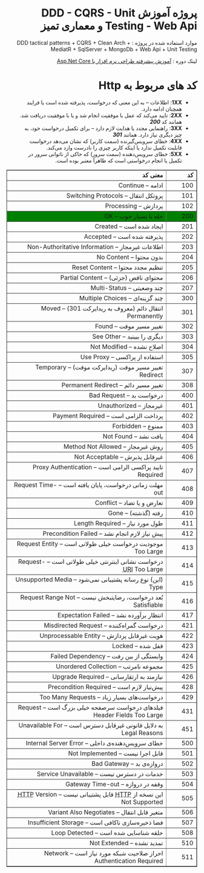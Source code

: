 <div dir="rtl" style="text-align: right;">
  <h1>پروژه آموزش DDD - CQRS - Unit Testing - Web Api و معماری تمیز</h1>
<p>
  موارد استفاده شده در پروژه :
  DDD tactical patterns + CQRS + Clean Arch + MediatR +  SqlServer + MongoDb + Web Api + Unit Testing
  </p>
<p>
  لینک دوره : <a target="_blank" href="https://codeyad.com/c/20c3">  آموزش پیشرفته طراحی نرم افزار با Asp.Net Core</a>
  </p>
  
  <h1>کد های مربوط به Http </h1>
  <ul dir="rtl">
<li><strong>1XX</strong>: اطلاعات – به این معنی که درخواست، پذیرفته شده است یا فرایند همچنان ادامه دارد.</li>
<li><strong>2XX</strong>: تایید می‌کند که عمل با موفقیت انجام شد و یا با موفقیت دریافت شد. همانند کد <b><i>200</i></b></li>
<li><strong>3XX</strong>: راهنمایی مجدد یا هدایت لازم دارد – برای تکمیل درخواست خود، به چیز دیگری نیاز دارد. همانند <b><i>301</i></b></li>
<li><strong>4XX</strong>: خطای سرویس‌گیرنده (سمت کاربر) که نشان می‌دهد درخواست قابلیت تکمیل ندارد یا اینکه کاربر چیزی را نادرست وارد می‌کند.</li>
<li><strong>5XX</strong>: خطای سرویس‌دهنده (سمت سرور) که حاکی از ناتوانی سرور در تکمیل یا انجام درخواستی است که ظاهراَ معتبر بوده است.</li>
</ul>
  <table border="1" style="width: 100%;text-align: right;" dir="rtl">
        <tbody>
            <tr style="height: 22px;">
              <td style="width: 69px; height: 22px;"><b>کد</b></td>
              <td style="width: 458.6px; height: 22px;"><b>معنی کد</b></td>
            </tr>
            <tr style="height: 22px;">
                <td style="width: 69px; height: 22px;">100</td>
                <td style="width: 458.6px; height: 22px;">ادامه –&nbsp;Continue</td>
            </tr>
            <tr style="height: 22px;">
                <td style="width: 69px; height: 22px;">101</td>
                <td style="width: 458.6px; height: 22px;">پروتکل انتقال –&nbsp;Switching Protocols</td>
            </tr>
            <tr style="height: 22px;">
                <td style="width: 69px; height: 22px;">102</td>
                <td style="width: 458.6px; height: 22px;">پردازش –&nbsp;Processing</td>
            </tr>
            <tr style="height: 22px;background-color: green;">
                <td style="width: 69px; height: 22px;">200</td>
                <td style="width: 458.6px; height: 22px;">حله یا بسیار خوب –&nbsp;OK</td>
            </tr>
            <tr style="height: 22px;">
                <td style="width: 69px; height: 22px;">201</td>
                <td style="width: 458.6px; height: 22px;">ایجاد شده است –&nbsp;Created</td>
            </tr>
            <tr style="height: 22px;">
                <td style="width: 69px; height: 22px;">202</td>
                <td style="width: 458.6px; height: 22px;">پذیرفته شده است –&nbsp;Accepted</td>
            </tr>
            <tr style="height: 22px;">
                <td style="width: 69px; height: 22px;">203</td>
                <td style="width: 458.6px; height: 22px;">اطلاعات غیرمجاز –&nbsp;Non-Authoritative Information</td>
            </tr>
            <tr style="height: 22px;">
                <td style="width: 69px; height: 22px;">204</td>
                <td style="width: 458.6px; height: 22px;">بدون محتوا –&nbsp;No Content</td>
            </tr>
            <tr style="height: 22px;">
                <td style="width: 69px; height: 22px;">205</td>
                <td style="width: 458.6px; height: 22px;">تنظیم مجدد محتوا –&nbsp;Reset Content</td>
            </tr>
            <tr style="height: 22px;">
                <td style="width: 69px; height: 22px;">206</td>
                <td style="width: 458.6px; height: 22px;">محتوای ناقص (جزئی) –&nbsp;Partial Content</td>
            </tr>
            <tr style="height: 22px;">
                <td style="width: 69px; height: 22px;">207</td>
                <td style="width: 458.6px; height: 22px;">چند وضعیتی –&nbsp;Multi-Status</td>
            </tr>
            <tr style="height: 22px;">
                <td style="width: 69px; height: 22px;">300</td>
                <td style="width: 458.6px; height: 22px;">چند گزینه‌ای –&nbsp;Multiple Choices</td>
            </tr>
            <tr style="height: 22px;">
                <td style="width: 69px; height: 22px;">301</td>
                <td style="width: 458.6px; height: 22px;">انتقال دائم (معروف به ریدایرکت 301) –&nbsp;Moved Permanently
                </td>
            </tr>
            <tr style="height: 22px;">
                <td style="width: 69px; height: 22px;">302</td>
                <td style="width: 458.6px; height: 22px;">تغییر مسیر موقت –&nbsp;Found</td>
            </tr>
            <tr style="height: 22px;">
                <td style="width: 69px; height: 22px;">303</td>
                <td style="width: 458.6px; height: 22px;">دیگری را ببینید –&nbsp;See Other</td>
            </tr>
            <tr style="height: 22px;">
                <td style="width: 69px; height: 22px;">304</td>
                <td style="width: 458.6px; height: 22px;">اصلاح نشده –&nbsp;Not Modified</td>
            </tr>
            <tr style="height: 22px;">
                <td style="width: 69px; height: 22px;">305</td>
                <td style="width: 458.6px; height: 22px;">استفاده از پراکسی –&nbsp;Use Proxy</td>
            </tr>
            <tr style="height: 22px;">
                <td style="width: 69px; height: 22px;">307</td>
                <td style="width: 458.6px; height: 22px;">تغییر مسیر موقت (ریدایرکت موقت) –&nbsp;Temporary Redirect</td>
            </tr>
            <tr style="height: 22px;">
                <td style="width: 69px; height: 22px;">308</td>
                <td style="width: 458.6px; height: 22px;">تغییر مسیر دائم –&nbsp;Permanent Redirect</td>
            </tr>
            <tr style="height: 22px;">
                <td style="width: 69px; height: 22px;"><span>400</span></td>
                <td style="width: 458.6px; height: 22px;">درخواست بد –&nbsp;Bad Request</td>
            </tr>
            <tr style="height: 22px;">
                <td style="width: 69px; height: 22px;"><span>401</span></td>
                <td style="width: 458.6px; height: 22px;">غیرمجاز –&nbsp;Unauthorized</td>
            </tr>
            <tr style="height: 22px;">
                <td style="width: 69px; height: 22px;">402</td>
                <td style="width: 458.6px; height: 22px;">پرداخت الزامی است –&nbsp;Payment Required</td>
            </tr>
            <tr style="height: 22px;">
                <td style="width: 69px; height: 22px;"><span>403</span></td>
                <td style="width: 458.6px; height: 22px;">ممنوع –&nbsp;Forbidden</td>
            </tr>
            <tr style="height: 22px;">
                <td style="width: 69px; height: 22px;"><span>404</span></td>
                <td style="width: 458.6px; height: 22px;">یافت نشد –&nbsp;Not Found</td>
            </tr>
            <tr style="height: 22px;">
                <td style="width: 69px; height: 22px;">405</td>
                <td style="width: 458.6px; height: 22px;">روش غیرمجاز –&nbsp;Method Not Allowed</td>
            </tr>
            <tr style="height: 22px;">
                <td style="width: 69px; height: 22px;">406</td>
                <td style="width: 458.6px; height: 22px;">غیرقابل پذیرش –&nbsp;Not Acceptable</td>
            </tr>
            <tr style="height: 22px;">
                <td style="width: 69px; height: 22px;">407</td>
                <td style="width: 458.6px; height: 22px;">تایید پراکسی الزامی است –&nbsp;Proxy Authentication Required
                </td>
            </tr>
            <tr style="height: 22px;">
                <td style="width: 69px; height: 22px;"><span>408</span></td>
                <td style="width: 458.6px; height: 22px;">مهلت زمانی درخواست، پایان یافته است –&nbsp;Request Time-out
                </td>
            </tr>
            <tr style="height: 22px;">
                <td style="width: 69px; height: 22px;">409</td>
                <td style="width: 458.6px; height: 22px;">تعارض و یا تضاد –&nbsp;Conflict</td>
            </tr>
            <tr style="height: 22px;">
                <td style="width: 69px; height: 22px;">410</td>
                <td style="width: 458.6px; height: 22px;">رفته (گذشته) –&nbsp;Gone</td>
            </tr>
            <tr style="height: 22px;">
                <td style="width: 69px; height: 22px;">411</td>
                <td style="width: 458.6px; height: 22px;">طول مورد نیاز –&nbsp;Length Required</td>
            </tr>
            <tr style="height: 22px;">
                <td style="width: 69px; height: 22px;">412</td>
                <td style="width: 458.6px; height: 22px;">پیش‌ نیاز لازم انجام نشد –&nbsp;Precondition Failed</td>
            </tr>
            <tr style="height: 22px;">
                <td style="width: 69px; height: 22px;">413</td>
                <td style="width: 458.6px; height: 22px;">موجودیت درخواست خیلی طولانی است –&nbsp;Request Entity Too Large
                </td>
            </tr>
            <tr style="height: 22px;">
                <td style="width: 69px; height: 22px;">414</td>
                <td style="width: 458.6px; height: 22px;">درخواست نشانی اینترنتی خیلی طولانی است –&nbsp;Request-<abbr title="Uniform Resource Identifier">URI</abbr> Too Large</td>
            </tr>
            <tr style="height: 22px;">
                <td style="width: 69px; height: 22px;">415</td>
                <td style="width: 458.6px; height: 22px;">(این) نوع رسانه پشتیبانی نمی‌شود –&nbsp;Unsupported Media Type
                </td>
            </tr>
            <tr style="height: 22px;">
                <td style="width: 69px; height: 22px;">416</td>
                <td style="width: 458.6px; height: 22px;">بُعد درخواست، رضایتبخش نیست –&nbsp;Request Range Not Satisfiable
                </td>
            </tr>
            <tr style="height: 22px;">
                <td style="width: 69px; height: 22px;">417</td>
                <td style="width: 458.6px; height: 22px;">انتظار برآورده نشد –&nbsp;Expectation Failed</td>
            </tr>
            <tr style="height: 22px;">
                <td style="width: 69px; height: 22px;">421</td>
                <td style="width: 458.6px; height: 22px;">درخواست گمراه‌کننده –&nbsp;Misdirected Request</td>
            </tr>
            <tr style="height: 22px;">
                <td style="width: 69px; height: 22px;">422</td>
                <td style="width: 458.6px; height: 22px;">هویت غیرقابل پردازش –&nbsp;Unprocessable Entity</td>
            </tr>
            <tr style="height: 22px;">
                <td style="width: 69px; height: 22px;">423</td>
                <td style="width: 458.6px; height: 22px;">قفل شده –&nbsp;Locked</td>
            </tr>
            <tr style="height: 22px;">
                <td style="width: 69px; height: 22px;">424</td>
                <td style="width: 458.6px; height: 22px;">وابستگی از بین رفت –&nbsp;Failed Dependency</td>
            </tr>
            <tr style="height: 22px;">
                <td style="width: 69px; height: 22px;">425</td>
                <td style="width: 458.6px; height: 22px;">مجموعه نامرتب –&nbsp;Unordered Collection</td>
            </tr>
            <tr style="height: 22px;">
                <td style="width: 69px; height: 22px;">426</td>
                <td style="width: 458.6px; height: 22px;">نیازمند به ارتقارسانی –&nbsp;Upgrade Required</td>
            </tr>
            <tr style="height: 22px;">
                <td style="width: 69px; height: 22px;">428</td>
                <td style="width: 458.6px; height: 22px;">پیش‌نیاز لازم است –&nbsp;Precondition Required</td>
            </tr>
            <tr style="height: 22px;">
                <td style="width: 69px; height: 22px;">429</td>
                <td style="width: 458.6px; height: 22px;">درخواست‌های بسیار زیاد –&nbsp;Too Many Requests</td>
            </tr>
            <tr style="height: 22px;">
                <td style="width: 69px; height: 22px;">431</td>
                <td style="width: 458.6px; height: 22px;">فیلدهای درخواست سرصفحه&nbsp;خیلی بزرگ است –&nbsp;Request Header Fields Too Large</td>
            </tr>
            <tr style="height: 22px;">
                <td style="width: 69px; height: 22px;">451</td>
                <td style="width: 458.6px; height: 22px;">به دلایل قانونی غیرقابل دسترس است –&nbsp;Unavailable For Legal Reasons
                </td>
            </tr>
            <tr style="height: 22px;">
                <td style="width: 69px; height: 22px;">500</td>
                <td style="width: 458.6px; height: 22px;">خطای سرویس‌دهنده‌ی داخلی –&nbsp;Internal Server Error</td>
            </tr>
            <tr style="height: 22px;">
                <td style="width: 69px; height: 22px;">501</td>
                <td style="width: 458.6px; height: 22px;">قابل اجرا نیست –&nbsp;Not Implemented</td>
            </tr>
            <tr style="height: 22px;">
                <td style="width: 69px; height: 22px;"><span>502</span></td>
                <td style="width: 458.6px; height: 22px;">دروازه‌ی بد –&nbsp;Bad Gateway</td>
            </tr>
            <tr style="height: 22px;">
                <td style="width: 69px; height: 22px;"><span>503</span></td>
                <td style="width: 458.6px; height: 22px;">خدمات در دسترس نیست –&nbsp;Service Unavailable</td>
            </tr>
            <tr style="height: 22px;">
                <td style="width: 69px; height: 22px;"><span>504</span></td>
                <td style="width: 458.6px; height: 22px;">وقفه در دروازه –&nbsp;Gateway Time-out</td>
            </tr>
            <tr style="height: 22px;">
                <td style="width: 69px; height: 22px;">505</td>
                <td style="width: 458.6px; height: 22px;">این نسخه از <abbr title="HyperText Transfer Protocol">HTTP</abbr> قابل پشتیبانی نیست –&nbsp;<abbr title="HyperText Transfer Protocol">HTTP</abbr> Version Not Supported</td>
            </tr>
            <tr style="height: 22px;">
                <td style="width: 69px; height: 22px;">506</td>
                <td style="width: 458.6px; height: 22px;">متغیر قابل انتقال –&nbsp;Variant Also Negotiates</td>
            </tr>
            <tr style="height: 22px;">
                <td style="width: 69px; height: 22px;">507</td>
                <td style="width: 458.6px; height: 22px;">فضا ذخیره‌سازی ناکافی است –&nbsp;Insufficient Storage</td>
            </tr>
            <tr style="height: 22px;">
                <td style="width: 69px; height: 22px;">508</td>
                <td style="width: 458.6px; height: 22px;">حلقه شناسایی شده است –&nbsp;Loop Detected</td>
            </tr>
            <tr style="height: 22px;">
                <td style="width: 69px; height: 22px;">510</td>
                <td style="width: 458.6px; height: 22px;">تمدید نشده –&nbsp;Not Extended</td>
            </tr>
            <tr style="height: 22px;">
                <td style="width: 69px; height: 22px;">511</td>
                <td style="width: 458.6px; height: 22px;">احراز صلاحیت شبکه مورد نیاز است –&nbsp;Network Authentication Required
                </td>
            </tr>
        </tbody>
    </table>
  </div>

